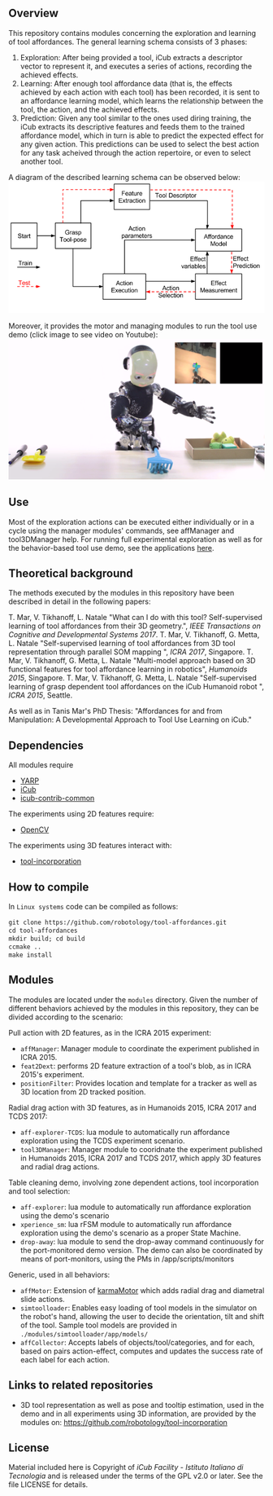 ## Overview
This repository contains modules concerning the exploration and learning of tool affordances. 
The general learning schema consists of 3 phases: 
1. Exploration: After being provided a tool, iCub extracts a descriptor vector to represent it, and executes a series of actions, recording the achieved effects. 
2. Learning: After enough tool affordance data (that is, the effects achieved by each action with each tool) has been recorded, it is sent to an affordance learning model, which learns the relationship between the tool, the action, and the achieved effects. 
3. Prediction: Given any tool similar to the ones used diring training, the iCub extracts its descriptive features and feeds them to the trained affordance model, which in turn is able to predict the expected effect for any given action. This predictions can be used to select the best action for any task acheived through the action repertoire, or even to select another tool. 

A diagram of the described learning schema can be observed below:
![learnSchema](/toolAffCycle_noToolSel.png)

Moreover, it provides the motor and managing modules to run the tool use demo (click image to see video on Youtube):
[![tool use demo video](/tool_use_vidprof.png)](https://www.youtube.com/watch?v=2Jmm4zel134)

## Use
Most of the exploration actions can be executed either individually or in a cycle using the manager modules' commands, see affManager and tool3DManager help. For running full experimental exploration as well as for the behavior-based tool use demo, see the applications [here](https://github.com/robotology/tool-affordances/tree/master/app/scripts).

## Theoretical background
The methods executed by the modules in this repository have been described in detail in the following papers:

T. Mar, V. Tikhanoff, L. Natale "What can I do with this tool? Self-supervised learning of tool affordances from their 3D geometry.", _IEEE Transactions on Cognitive and Developmental Systems 2017_. 
T. Mar, V. Tikhanoff, G. Metta, L. Natale "Self-supervised learning of tool affordances from 3D tool representation through parallel SOM mapping ", _ICRA 2017_, Singapore. 
T. Mar, V. Tikhanoff, G. Metta, L. Natale "Multi-model approach based on 3D functional features for tool affordance learning in robotics", _Humanoids 2015_, Singapore. 
T. Mar, V. Tikhanoff, G. Metta, L. Natale "Self-supervised learning of grasp dependent tool affordances on the iCub Humanoid robot ", _ICRA 2015_, Seattle. 

As well as in Tanis Mar's PhD Thesis: 
"Affordances for and from Manipulation: A Developmental Approach to Tool Use Learning on iCub."

## Dependencies
All modules require
- [YARP](https://github.com/robotology/yarp)
- [iCub](https://github.com/robotology/icub-main)
- [icub-contrib-common](https://github.com/robotology/icub-contrib-common)

The experiments using 2D features require:
- [OpenCV](http://opencv.org/)

The experiments using 3D features interact with:
- [tool-incorporation](https://github.com/robotology/tool-incorporation)

## How to compile
In `Linux systems` code can be compiled as follows:
```
git clone https://github.com/robotology/tool-affordances.git
cd tool-affordances
mkdir build; cd build
ccmake ..
make install
```

## Modules
The modules are located under the `modules` directory. Given the number of different behaviors achieved by the modules in this repository, they can be divided according to the scenario:

Pull action with 2D features, as in the ICRA 2015 experiment:
* `affManager`: Manager module to coordinate the experiment published in ICRA 2015.
* `feat2Dext`: performs 2D feature extraction of a tool's blob, as in ICRA 2015's experiment.
* `positionFilter`: Provides location and template for a tracker as well as 3D location from 2D tracked position. 
 
Radial drag action with 3D features, as in Humanoids 2015, ICRA 2017 and TCDS 2017:
 * `aff-explorer-TCDS`: lua module to automatically run affordance exploration using the TCDS experiment scenario. 
  * `tool3DManager`: Manager module to cooridnate the experiment published in Humanoids 2015, ICRA 2017 and TCDS 2017, which apply 3D features and radial drag actions.
 
Table cleaning demo, involving zone dependent actions, tool incorporation and tool selection:
 * `aff-explorer`: lua module to automatically run affordance exploration using the demo's scenario
 * `xperience_sm`: lua rFSM module to automatically run affordance exploration using the demo's scenario as a proper State Machine.
 * `drop-away`: lua module to send the drop-away command continuously for the port-monitored demo version.
  The demo can also be coordinated by means of port-monitors, using the PMs in /app/scripts/monitors
 
Generic, used in all behaviors: 
 * `affMotor`: Extension of [karmaMotor](https://github.com/robotology/karma) which adds radial drag and diametral slide actions.
 * `simtoolloader`: Enables easy loading of tool models in the simulator on the robot's hand, allowing the user to decide the orientation, tilt and shift of the tool. Sample tool models are provided in `./modules/simtoolloader/app/models/`
 * `affCollector`: Accepts labels of objects/tool/categories, and for each, based on pairs action-effect, computes and updates the success rate of each label for each action.


## Links to related repositories

 * 3D tool representation as well as pose and tooltip estimation, used in the demo and in all experiments using 3D information, are provided by the modules on: https://github.com/robotology/tool-incorporation

## License
Material included here is Copyright of _iCub Facility - Istituto Italiano di Tecnologia_
and is released under the terms of the GPL v2.0 or later. See the file LICENSE for details.
